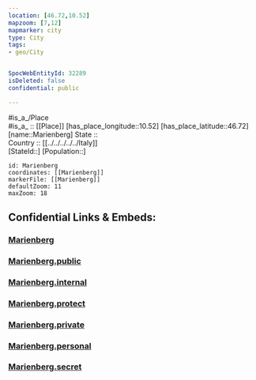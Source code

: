 ```yaml
---
location: [46.72,10.52] 
mapzoom: [7,12] 
mapmarker: city 
type: City
tags:
- geo/City


SpocWebEntityId: 32289
isDeleted: false
confidential: public

---
```

#is_a_/Place  
#is_a_ :: [[Place]] 
[has_place_longitude::10.52] 
[has_place_latitude::46.72] 
[name::Marienberg] 
State ::  
Country :: [[../../../../../Italy]]  
[StateId::] 
[Population::] 



```leaflet
id: Marienberg
coordinates: [[Marienberg]] 
markerFile: [[Marienberg]] 
defaultZoom: 11 
maxZoom: 18
```


## Confidential Links & Embeds: 

### [Marienberg](/_Standards/Earth/Continent/Europe/Europe~South/Italy/regions~Italy/Trentino/Bozen.Province/City/Marienberg.md) 

### [Marienberg.public](/_public/Earth/Continent/Europe/Europe~South/Italy/regions~Italy/Trentino/Bozen.Province/City/Marienberg.public.md) 

### [Marienberg.internal](/_internal/Earth/Continent/Europe/Europe~South/Italy/regions~Italy/Trentino/Bozen.Province/City/Marienberg.internal.md) 

### [Marienberg.protect](/_protect/Earth/Continent/Europe/Europe~South/Italy/regions~Italy/Trentino/Bozen.Province/City/Marienberg.protect.md) 

### [Marienberg.private](/_private/Earth/Continent/Europe/Europe~South/Italy/regions~Italy/Trentino/Bozen.Province/City/Marienberg.private.md) 

### [Marienberg.personal](/_personal/Earth/Continent/Europe/Europe~South/Italy/regions~Italy/Trentino/Bozen.Province/City/Marienberg.personal.md) 

### [Marienberg.secret](/_secret/Earth/Continent/Europe/Europe~South/Italy/regions~Italy/Trentino/Bozen.Province/City/Marienberg.secret.md)

